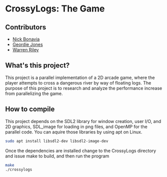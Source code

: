 # CrossyLogs: The Game

## Contributors
+ [Nick Bonavia](https://github.com/NickBonavia)
+ [Geordie Jones](https://github.com/geoRunstar)
+ [Warren Riley](https://github.com/warrenriley98)

## What's this project?
This project is a parallel implementation of a 2D arcade game, where the player attempts to cross a dangerous river by way of floating logs. The purpose of this project is to research and analyze the performance increase from parallelizing the game.

## How to compile

This project depends on the SDL2 library for window creation, user I/O, and 2D graphics, SDL_image for loading in png files, and OpenMP for the parallel code. You can aquire those libraries by using apt on Linux.

```bash
sudo apt install libsdl2-dev libsdl2-image-dev
```

Once the dependencies are installed change to the CrossyLogs directory and issue make to build, and then run the program

```bash
make
./crossylogs
```
